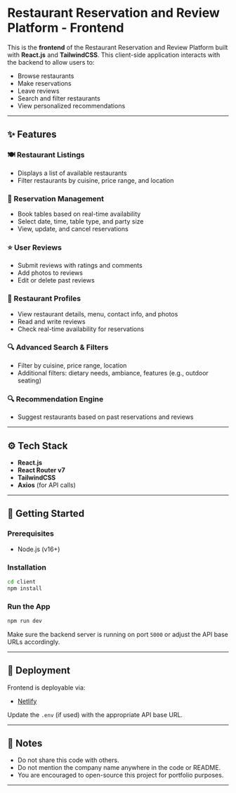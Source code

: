 # Restaurant Reservation and Review Platform - Frontend

This is the **frontend** of the Restaurant Reservation and Review Platform built with **React.js** and **TailwindCSS**. This client-side application interacts with the backend to allow users to:

* Browse restaurants
* Make reservations
* Leave reviews
* Search and filter restaurants
* View personalized recommendations

---

## ✨ Features

### 🍽️ Restaurant Listings

* Displays a list of available restaurants
* Filter restaurants by cuisine, price range, and location

### 📅 Reservation Management

* Book tables based on real-time availability
* Select date, time, table type, and party size
* View, update, and cancel reservations

### ⭐ User Reviews

* Submit reviews with ratings and comments
* Add photos to reviews
* Edit or delete past reviews

### 🏢 Restaurant Profiles

* View restaurant details, menu, contact info, and photos
* Read and write reviews
* Check real-time availability for reservations

### 🔍 Advanced Search & Filters

* Filter by cuisine, price range, location
* Additional filters: dietary needs, ambiance, features (e.g., outdoor seating)

### 🔍 Recommendation Engine

* Suggest restaurants based on past reservations and reviews

---

## ⚙️ Tech Stack

* **React.js**
* **React Router v7**
* **TailwindCSS**
* **Axios** (for API calls)

---

## 🚀 Getting Started

### Prerequisites

* Node.js (v16+)

### Installation

```bash
cd client
npm install
```

### Run the App

```bash
npm run dev
```

Make sure the backend server is running on port `5000` or adjust the API base URLs accordingly.

---

## 🔗 Deployment

Frontend is deployable via:

* [Netlify](https://verdant-cactus-3aac14.netlify.app/)


Update the `.env` (if used) with the appropriate API base URL.

---

## 📄 Notes

* Do not share this code with others.
* Do not mention the company name anywhere in the code or README.
* You are encouraged to open-source this project for portfolio purposes.

---
